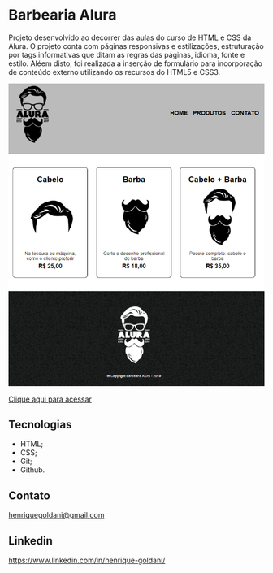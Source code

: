 # Barbearia Alura

Projeto desenvolvido ao decorrer das aulas do curso de HTML e CSS da Alura. O projeto conta com páginas responsivas e estilizações, estruturação por tags informativas que ditam as regras das páginas, idioma, fonte e estilo. Aléem disto, foi realizada a inserção de formulário para incorporação de conteúdo externo utilizando os recursos do HTML5 e CSS3.

![preview](https://github.com/henriquegoldani/BarbeariaAlura/blob/542faeea6d32f1817e5836967240d3266ca8fcd3/imagens/preview.PNG)

[Clique aqui para acessar](https://henriquegoldani.github.io/BarbeariaAlura/)

## Tecnologias

- HTML;
- CSS;
- Git;
- Github.

## Contato

henriquegoldani@gmail.com

## Linkedin 

https://www.linkedin.com/in/henrique-goldani/